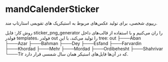 # mandCalenderSticker
ریپوی شخصی، برای تولید عکس‌های مربوط به استیکرپک های تقویمی استارتاپ مند.

روش کار: فایل sticker_png_generator را ران می‌کنیم و با استفاده از قالب‌های داخل فولدر templates، فولدر out را تولید می‌کند، با این tree:
out
├───Aban
├───Azar
├───Bahman
├───Dey
├───Esfand
├───Farvardin
├───Khordad
├───Mehr
├───Mordad
├───Ordibehesht
├───Shahrivar
└───Tir
که در آن‌ها فایل‌های استیکر همان سال شمسی قرار دارد. 

